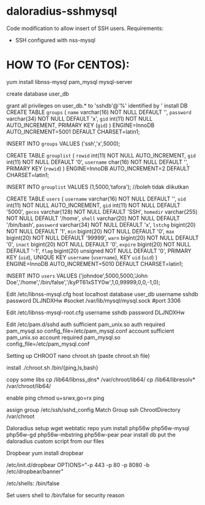 # daloradius-sshmysql
Code modification to allow insert of SSH users. 
Requirements:
- SSH configured with nss-mysql

# HOW TO (For CENTOS):

yum install libnss-mysql pam_mysql mysql-server

create database user_db

grant all privileges on user_db.* to 'sshdb'@'%' identified by '
install DB
CREATE TABLE `groups` (
`name` varchar(16) NOT NULL DEFAULT '',
`password` varchar(34) NOT NULL DEFAULT 'x',
`gid` int(11) NOT NULL AUTO_INCREMENT,
PRIMARY KEY (`gid`)
) ENGINE=InnoDB AUTO_INCREMENT=5001 DEFAULT CHARSET=latin1;

INSERT INTO `groups` VALUES ('ssh','x',5000);


CREATE TABLE `grouplist` (
`rowid` int(11) NOT NULL AUTO_INCREMENT,
`gid` int(11) NOT NULL DEFAULT '0',
`username` char(16) NOT NULL DEFAULT '',
PRIMARY KEY (`rowid`)
) ENGINE=InnoDB AUTO_INCREMENT=2 DEFAULT CHARSET=latin1;

INSERT INTO `grouplist` VALUES (1,5000,'tafora'); //boleh tidak diikutkan

CREATE TABLE `users` (
`username` varchar(16) NOT NULL DEFAULT '',
`uid` int(11) NOT NULL AUTO_INCREMENT,
`gid` int(11) NOT NULL DEFAULT '5000',
`gecos` varchar(128) NOT NULL DEFAULT 'SSH',
`homedir` varchar(255) NOT NULL DEFAULT '/home',
`shell` varchar(20) NOT NULL DEFAULT '/bin/bash',
`password` varchar(34) NOT NULL DEFAULT 'x',
`lstchg` bigint(20) NOT NULL DEFAULT '1',
`min` bigint(20) NOT NULL DEFAULT '0',
`max` bigint(20) NOT NULL DEFAULT '99999',
`warn` bigint(20) NOT NULL DEFAULT '0',
`inact` bigint(20) NOT NULL DEFAULT '0',
`expire` bigint(20) NOT NULL DEFAULT '-1',
`flag` bigint(20) unsigned NOT NULL DEFAULT '0',
PRIMARY KEY (`uid`),
UNIQUE KEY `username` (`username`),
KEY `uid` (`uid`)
) ENGINE=InnoDB AUTO_INCREMENT=5010 DEFAULT CHARSET=latin1;

INSERT INTO `users` VALUES ('johndoe',5000,5000,'John Doe','/home','/bin/false','/kyPT61xSTY0w',1,0,99999,0,0,-1,0);

Edit /etc/libnss-mysql.cfg
host        localhost
database    user_db
username    sshdb
password    DLJNDXHw
#socket      /var/lib/mysql/mysql.sock
#port        3306

Edit /etc/libnss-mysql-root.cfg
username    sshdb
password    DLJNDXHw

Edit /etc/pam.d/sshd
auth      sufficient   pam_unix.so
auth      required     pam_mysql.so    config_file=/etc/pam_mysql.conf
account   sufficient   pam_unix.so
account   required     pam_mysql.so    config_file=/etc/pam_mysql.conf

Setting up CHROOT
nano chroot.sh (paste chroot.sh file)

install
./chroot.sh /bin/{ping,ls,bash}

copy some libs
cp /lib64/libnss_dns* /var/chroot/lib64/
cp /lib64/libresolv* /var/chroot/lib64/

enable ping
chmod u+srwx,go=rx ping


assign group /etc/ssh/sshd_config
Match Group ssh
	ChrootDirectory /var/chroot

Daloradius setup
wget webtatic repo
yum install php56w php56w-mysql php56w-gd php56w-mbstring php56w-pear
pear install db
put the daloradius custom script from our files


Dropbear
yum install dropbear

/etc/init.d/dropbear
OPTIONS="-p 443 -p 80 -p 8080 -b /etc/dropbear/banner"

/etc/shells:
/bin/false

Set users shell to /bin/false for security reason

